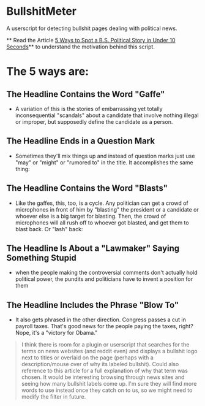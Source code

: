 BullshitMeter
=============

A userscript for detecting bullshit pages dealing with political news.

** Read the Article [5 Ways to Spot a B.S. Political Story in Under 10 Seconds](http://www.cracked.com/blog/5-ways-to-spot-b.s.-political-story-in-under-10-seconds/)** to understand the motivation behind this script.

# The 5 ways are:

## The Headline Contains the Word "Gaffe"

* A variation of this is the stories of embarrassing yet totally inconsequential "scandals" about a candidate that involve nothing illegal or improper, but supposedly define the candidate as a person.

## The Headline Ends in a Question Mark

* Sometimes they'll mix things up and instead of question marks just use "may" or "might" or "rumored to" in the title. It accomplishes the same thing:

## The Headline Contains the Word "Blasts"

* Like the gaffes, this, too, is a cycle. Any politician can get a crowd of microphones in front of him by "blasting" the president or a candidate or whoever else is a big target for blasting. Then, the crowd of microphones will all rush off to whoever got blasted, and get them to blast back. Or "lash" back:

## The Headline Is About a "Lawmaker" Saying Something Stupid
  
* when the people making the controversial comments don't actually hold political power, the pundits and politicians have to invent a position for them

## The Headline Includes the Phrase "Blow To"

* It also gets phrased in the other direction. Congress passes a cut in payroll taxes. That's good news for the people paying the taxes, right? Nope, it's a "victory for Obama."

>I think there is room for a plugin or userscript that searches for the terms on news websites (and reddit even) and displays a bullshit logo next to titles or overlaid on the page (perhaps with a description/mouse over of why its labeled bullshit). Could also reference to this article for a full explanation of why that term was chosen.
It would be interesting browsing through news sites and seeing how many bullshit labels come up. I'm sure they will find more words to use instead once they catch on to us, so we might need to modify the filter in future.

